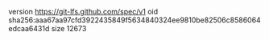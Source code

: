 version https://git-lfs.github.com/spec/v1
oid sha256:aaa67aa97cfd3922435849f5634840324ee9810be82506c8586064edcaa6431d
size 12673
